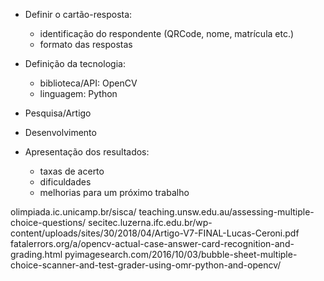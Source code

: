 * Definir o cartão-resposta:
	- identificação do respondente (QRCode, nome, matrícula etc.)
	- formato das respostas

* Definição da tecnologia:
	- biblioteca/API: OpenCV
	- linguagem: Python

* Pesquisa/Artigo
* Desenvolvimento
* Apresentação dos resultados:
	- taxas de acerto
	- dificuldades
	- melhorias para um próximo trabalho

olimpiada.ic.unicamp.br/sisca/
teaching.unsw.edu.au/assessing-multiple-choice-questions/
secitec.luzerna.ifc.edu.br/wp-content/uploads/sites/30/2018/04/Artigo-V7-FINAL-Lucas-Ceroni.pdf
fatalerrors.org/a/opencv-actual-case-answer-card-recognition-and-grading.html
pyimagesearch.com/2016/10/03/bubble-sheet-multiple-choice-scanner-and-test-grader-using-omr-python-and-opencv/
